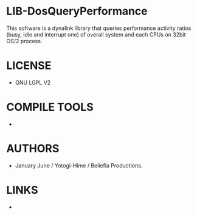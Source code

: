 LIB-DosQueryPerformance
=======================

This software is a dynalink library that queries performance activity ratios (busy, idle and interrupt one) of overall system and each CPUs on 32bit OS/2 process.


LICENSE
===============
* GNU LGPL V2

COMPILE TOOLS
===============
* 

AUTHORS
===============
* January June / Yotogi-Hime / Beliefia Productions.

LINKS
===============
* 
